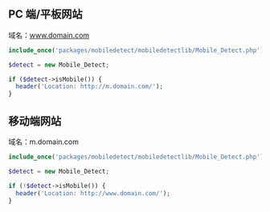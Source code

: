 ## PC 端/平板网站

域名：www.domain.com

```php
include_once('packages/mobiledetect/mobiledetectlib/Mobile_Detect.php');

$detect = new Mobile_Detect;

if ($detect->isMobile()) {
  header('Location: http://m.domain.com/');
}
```

## 移动端网站

域名：m.domain.com

```php
include_once('packages/mobiledetect/mobiledetectlib/Mobile_Detect.php');

$detect = new Mobile_Detect;

if (!$detect->isMobile()) {
  header('Location: http://www.domain.com/');
}
```
